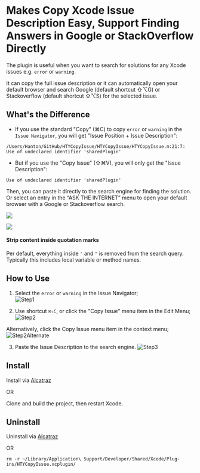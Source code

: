 # Makes Copy Xcode Issue Description Easy, Support Finding Answers in Google or StackOverflow Directly

The plugin is useful when you want to search for solutions for any Xcode issues e.g. `error` or `warning`.

It can copy the full issue description or it can automatically open your default browser and search Google (default shortcut ⇧⌥G) or Stackoverflow (default shortcut ⇧⌥S) for the selected issue.


## What's the Difference


- If you use the standard "Copy" (⌘C) to copy `error` or `warning` in the `Issue Navigator`, you will get "Issue Position + Issue Description":

`/Users/Hanton/GitHub/HTYCopyIssue/HTYCopyIssue/HTYCopyIssue.m:21:7: Use of undeclared identifier 'sharedPlugin'`

- But if you use the "Copy Issue" (⇧⌘V), you will only get the "Issue Description":

`Use of undeclared identifier 'sharedPlugin'`


Then, you can paste it directly to the search engine for finding the solution. Or select an entry in the “ASK THE INTERNET” menu to open your default browser with a Google or Stackoverflow search.

![](screenshots/ScreenShot.png?raw=true)

![](screenshots/Screenshot_Menu.png?raw=true)

#### Strip content inside quotation marks

Per default, everything inside `'` and `"` is removed from the search query. Typically this includes local variable or method names.


## How to Use
1. Select the `error` or `warning` in the Issue Navigator;                      
![Step1](screenshots/Step1.png?raw=true)

2. Use shortcut `⌘⇧C`, or click the "Copy Issue" menu item in the Edit Menu;
![Step2](screenshots/Step2.png?raw=true)

Alternatively, click the Copy Issue menu item in the context menu;
![Step2Alternate](screenshots/Step2Alternate.png?raw=true)

3. Paste the Issue Description to the search engine.
![Step3](screenshots/Step3.png?raw=true)

## Install

Install via [Alcatraz](http://alcatraz.io/)

OR

Clone and build the project, then restart Xcode.

## Uninstall

Uninstall via [Alcatraz](http://alcatraz.io/)

OR

`rm -r ~/Library/Application\ Support/Developer/Shared/Xcode/Plug-ins/HTYCopyIssue.xcplugin/`
